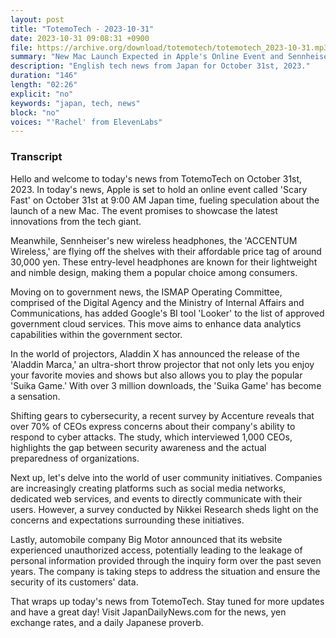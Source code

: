 ```yaml
---
layout: post
title: "TotemoTech - 2023-10-31"
date: 2023-10-31 09:08:31 +0900
file: https://archive.org/download/totemotech/totemotech_2023-10-31.mp3
summary: "New Mac Launch Expected in Apple's Online Event and Sennheiser's Wireless Headphones Selling Like Hotcakes, & more…"
description: "English tech news from Japan for October 31st, 2023."
duration: "146"
length: "02:26"
explicit: "no"
keywords: "japan, tech, news"
block: "no"
voices: "'Rachel' from ElevenLabs"
---
```


### Transcript

Hello and welcome to today's news from TotemoTech on October 31st, 2023. In today's news, Apple is set to hold an online event called 'Scary Fast' on October 31st at 9:00 AM Japan time, fueling speculation about the launch of a new Mac. The event promises to showcase the latest innovations from the tech giant.

Meanwhile, Sennheiser's new wireless headphones, the 'ACCENTUM Wireless,' are flying off the shelves with their affordable price tag of around 30,000 yen. These entry-level headphones are known for their lightweight and nimble design, making them a popular choice among consumers.

Moving on to government news, the ISMAP Operating Committee, comprised of the Digital Agency and the Ministry of Internal Affairs and Communications, has added Google's BI tool 'Looker' to the list of approved government cloud services. This move aims to enhance data analytics capabilities within the government sector.

In the world of projectors, Aladdin X has announced the release of the 'Aladdin Marca,' an ultra-short throw projector that not only lets you enjoy your favorite movies and shows but also allows you to play the popular 'Suika Game.' With over 3 million downloads, the 'Suika Game' has become a sensation.

Shifting gears to cybersecurity, a recent survey by Accenture reveals that over 70% of CEOs express concerns about their company's ability to respond to cyber attacks. The study, which interviewed 1,000 CEOs, highlights the gap between security awareness and the actual preparedness of organizations.

Next up, let's delve into the world of user community initiatives. Companies are increasingly creating platforms such as social media networks, dedicated web services, and events to directly communicate with their users. However, a survey conducted by Nikkei Research sheds light on the concerns and expectations surrounding these initiatives.

Lastly, automobile company Big Motor announced that its website experienced unauthorized access, potentially leading to the leakage of personal information provided through the inquiry form over the past seven years. The company is taking steps to address the situation and ensure the security of its customers' data.

That wraps up today's news from TotemoTech. Stay tuned for more updates and have a great day!   Visit JapanDailyNews.com for the news, yen exchange rates, and a daily Japanese proverb.
